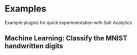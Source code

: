 # Examples

Example plugins for quick experimentation with Salt Analytics

## Machine Learning: Classify the MNIST handwritten digits
